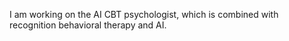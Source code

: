 I am working on the AI CBT psychologist, which is combined with recognition behavioral therapy and AI.
